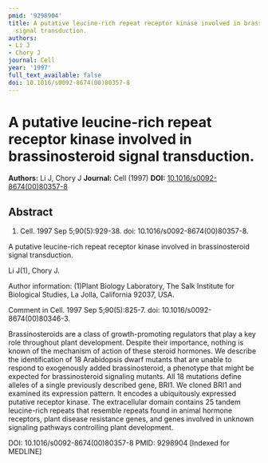 ```yaml
---
pmid: '9298904'
title: A putative leucine-rich repeat receptor kinase involved in brassinosteroid
  signal transduction.
authors:
- Li J
- Chory J
journal: Cell
year: '1997'
full_text_available: false
doi: 10.1016/s0092-8674(00)80357-8
---
```


# A putative leucine-rich repeat receptor kinase involved in brassinosteroid signal transduction.
**Authors:** Li J, Chory J
**Journal:** Cell (1997)
**DOI:** [10.1016/s0092-8674(00)80357-8](https://doi.org/10.1016/s0092-8674(00)80357-8)

## Abstract

1. Cell. 1997 Sep 5;90(5):929-38. doi: 10.1016/s0092-8674(00)80357-8.

A putative leucine-rich repeat receptor kinase involved in brassinosteroid 
signal transduction.

Li J(1), Chory J.

Author information:
(1)Plant Biology Laboratory, The Salk Institute for Biological Studies, La 
Jolla, California 92037, USA.

Comment in
    Cell. 1997 Sep 5;90(5):825-7. doi: 10.1016/s0092-8674(00)80346-3.

Brassinosteroids are a class of growth-promoting regulators that play a key role 
throughout plant development. Despite their importance, nothing is known of the 
mechanism of action of these steroid hormones. We describe the identification of 
18 Arabidopsis dwarf mutants that are unable to respond to exogenously added 
brassinosteroid, a phenotype that might be expected for brassinosteroid 
signaling mutants. All 18 mutations define alleles of a single previously 
described gene, BRI1. We cloned BRI1 and examined its expression pattern. It 
encodes a ubiquitously expressed putative receptor kinase. The extracellular 
domain contains 25 tandem leucine-rich repeats that resemble repeats found in 
animal hormone receptors, plant disease resistance genes, and genes involved in 
unknown signaling pathways controlling plant development.

DOI: 10.1016/s0092-8674(00)80357-8
PMID: 9298904 [Indexed for MEDLINE]

